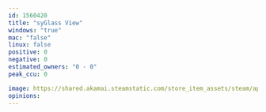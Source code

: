```yaml
---
id: 1560420
title: "syGlass View"
windows: "true"
mac: "false"
linux: false
positive: 0
negative: 0
estimated_owners: "0 - 0"
peak_ccu: 0

image: https://shared.akamai.steamstatic.com/store_item_assets/steam/apps/1560420/header.jpg?t=1627399718
opinions:
---
```

